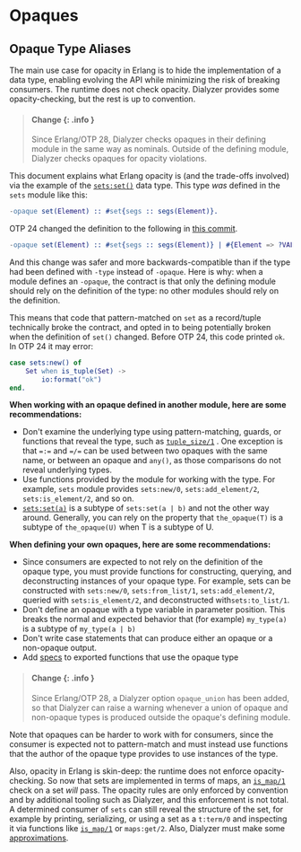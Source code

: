 <!--
%CopyrightBegin%

Copyright Ericsson AB 2023-2025. All Rights Reserved.

Licensed under the Apache License, Version 2.0 (the "License");
you may not use this file except in compliance with the License.
You may obtain a copy of the License at

    http://www.apache.org/licenses/LICENSE-2.0

Unless required by applicable law or agreed to in writing, software
distributed under the License is distributed on an "AS IS" BASIS,
WITHOUT WARRANTIES OR CONDITIONS OF ANY KIND, either express or implied.
See the License for the specific language governing permissions and
limitations under the License.

%CopyrightEnd%
-->
# Opaques

## Opaque Type Aliases

The main use case for opacity in Erlang is to hide the implementation of a data
type, enabling evolving the API while minimizing the risk of breaking consumers.
The runtime does not check opacity. Dialyzer provides some opacity-checking, but
the rest is up to convention.

> #### Change {: .info }
>
> Since Erlang/OTP 28, Dialyzer checks opaques in their defining module in the
> same way as nominals. Outside of the defining module, Dialyzer checks
> opaques for opacity violations.

This document explains what Erlang opacity is (and the trade-offs involved) via
the example of the [`sets:set()`](`t:sets:set/0`) data type. This type _was_
defined in the `sets` module like this:

```erlang
-opaque set(Element) :: #set{segs :: segs(Element)}.
```

OTP 24 changed the definition to the following in
[this commit](https://github.com/erlang/otp/commit/e66941e8d7c47b973dff94c0308ea85a6be1958e).

```erlang
-opaque set(Element) :: #set{segs :: segs(Element)} | #{Element => ?VALUE}.
```

And this change was safer and more backwards-compatible than if the type had
been defined with `-type` instead of `-opaque`. Here is why: when a module
defines an `-opaque`, the contract is that only the defining module should rely
on the definition of the type: no other modules should rely on the definition.

This means that code that pattern-matched on `set` as a record/tuple technically
broke the contract, and opted in to being potentially broken when the definition
of `set()` changed. Before OTP 24, this code printed `ok`. In OTP 24 it may
error:

```erlang
case sets:new() of
    Set when is_tuple(Set) ->
        io:format("ok")
end.
```

**When working with an opaque defined in another module, here are some
recommendations:**

- Don't examine the underlying type using pattern-matching, guards, or functions
  that reveal the type, such as [`tuple_size/1`](`tuple_size/1`) . One exception
  is that `=:=` and `=/=` can be used between two opaques with the same name, or
  between an opaque and `any()`, as those comparisons do not reveal underlying
  types.
- Use functions provided by the module for working with the type. For
  example, `sets` module provides `sets:new/0`, `sets:add_element/2`,
  `sets:is_element/2`, and so on.
- [`sets:set(a)`](`t:sets:set/1`) is a subtype of `sets:set(a | b)` and not the
  other way around. Generally, you can rely on the property that `the_opaque(T)`
  is a subtype of `the_opaque(U)` when T is a subtype of U.

**When defining your own opaques, here are some recommendations:**

- Since consumers are expected to not rely on the definition of the opaque type,
  you must provide functions for constructing, querying, and deconstructing
  instances of your opaque type. For example, sets can be constructed with
  `sets:new/0`, `sets:from_list/1`, `sets:add_element/2`, queried with
  `sets:is_element/2`, and deconstructed with`sets:to_list/1`.
- Don't define an opaque with a type variable in parameter position. This breaks
  the normal and expected behavior that (for example) `my_type(a)` is a subtype
  of `my_type(a | b)`
- Don't write case statements that can produce either an opaque or a non-opaque
  output.
- Add [specs](typespec.md) to exported functions that use the opaque type

> #### Change {: .info }
>
> Since Erlang/OTP 28, a Dialyzer option `opaque_union` has been added, so that
> Dialyzer can raise a warning whenever a union of opaque and non-opaque types
> is produced outside the opaque's defining module.

Note that opaques can be harder to work with for consumers, since the consumer
is expected not to pattern-match and must instead use functions that the author
of the opaque type provides to use instances of the type.

Also, opacity in Erlang is skin-deep: the runtime does not enforce
opacity-checking. So now that sets are implemented in terms of maps, an
[`is_map/1`](`is_map/1`) check on a set _will_ pass. The opacity rules are only
enforced by convention and by additional tooling such as Dialyzer, and this
enforcement is not total. A determined consumer of `sets` can still reveal the
structure of the set, for example by printing, serializing, or using a set as a
`t:term/0` and inspecting it via functions like [`is_map/1`](`is_map/1`) or
`maps:get/2`. Also, Dialyzer must make some
[approximations](https://github.com/erlang/otp/issues/5118).
